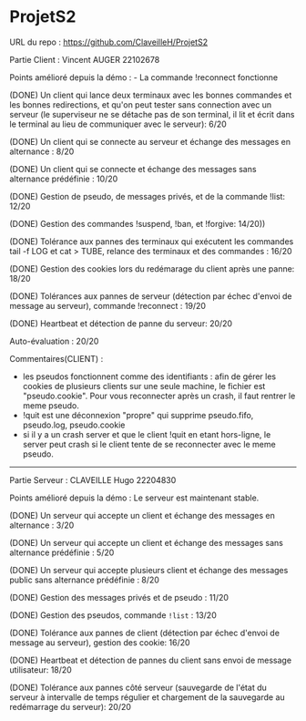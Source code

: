 # ProjetS2

URL du repo : https://github.com/ClaveilleH/ProjetS2

Partie Client : Vincent AUGER 22102678

Points amélioré depuis la démo :	- La commande !reconnect fonctionne

(DONE)			Un client qui lance deux terminaux avec les bonnes commandes et les bonnes redirections, et qu'on peut tester sans connection avec un serveur (le superviseur ne se détache pas de son terminal, il lit et écrit dans le terminal au lieu de communiquer avec le serveur): 6/20

(DONE)			Un client qui se connecte au serveur et échange des messages en alternance : 8/20

(DONE)			Un client qui se connecte et échange des messages sans alternance prédéfinie : 10/20

(DONE)			Gestion de pseudo, de messages privés, et de la commande !list: 12/20

(DONE)      Gestion des commandes !suspend, !ban, et !forgive: 14/20))

(DONE)			Tolérance aux pannes des terminaux qui exécutent les commandes tail -f LOG et cat > TUBE, relance des terminaux et des commandes : 16/20

(DONE)			Gestion des cookies lors du redémarage du client après une panne: 18/20

(DONE)			Tolérances aux pannes de serveur (détection par échec d'envoi de message au serveur), commande !reconnect : 19/20

(DONE)			Heartbeat et détection de panne du serveur: 20/20

Auto-évaluation : 20/20

Commentaires(CLIENT) :

- les pseudos fonctionnent comme des identifiants : afin de gérer les cookies de plusieurs clients sur une seule machine, le fichier est "pseudo.cookie". Pour vous reconnecter après un crash, il faut rentrer le meme pseudo.
- !quit est une déconnexion "propre" qui supprime pseudo.fifo, pseudo.log, pseudo.cookie
- si il y a un crash server et que le client !quit en etant hors-ligne, le server peut crash si le client tente de se reconnecter avec le meme pseudo.



________________________________________________________________________________________________________________________

Partie Serveur : CLAVEILLE Hugo 22204830

Points amélioré depuis la démo : Le serveur est maintenant stable.


(DONE) Un serveur qui accepte un client et échange des messages en alternance : 3/20

(DONE) Un serveur qui accepte un client et échange des messages sans alternance prédéfinie : 5/20

(DONE) Un serveur qui accepte plusieurs client et échange des messages public sans alternance prédéfinie : 8/20

(DONE) Gestion des messages privés et de pseudo : 11/20

(DONE) Gestion des pseudos, commande `!list` : 13/20

(DONE) Tolérance aux pannes de client (détection par échec d'envoi de message au serveur), gestion des cookie: 16/20

(DONE) Heartbeat et détection de pannes du client sans envoi de message utilisateur: 18/20

(DONE) Tolérance aux pannes côté serveur (sauvegarde de l'état du serveur à intervalle de temps régulier et chargement de la sauvegarde au redémarrage du serveur): 20/20
